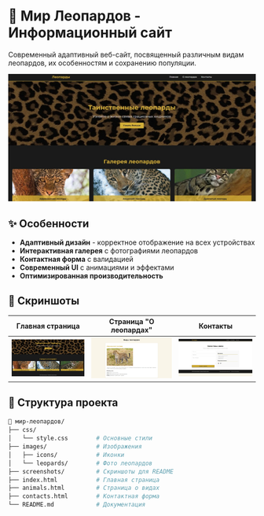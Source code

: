 # 🐆 Мир Леопардов - Информационный сайт

Современный адаптивный веб-сайт, посвященный различным видам леопардов, их особенностям и сохранению популяции.

![Главная страница](./screenshots/main-page.jpeg) <!-- Замените на реальные скриншоты -->

## ✨ Особенности

- **Адаптивный дизайн** - корректное отображение на всех устройствах
- **Интерактивная галерея** с фотографиями леопардов
- **Контактная форма** с валидацией
- **Современный UI** с анимациями и эффектами
- **Оптимизированная производительность**

## 📸 Скриншоты

| Главная страница | Страница "О леопардах" | Контакты |
|------------------|------------------------|----------|
| ![Главная](./screenshots/main.jpeg) | ![О леопардах](./screenshots/animals.jpeg) | ![Контакты](./screenshots/contacts.jpeg) |

## 📁 Структура проекта

```bash
🐆 мир-леопардов/
├── css/
│   └── style.css        # Основные стили
├── images/              # Изображения
│   ├── icons/           # Иконки
│   └── leopards/        # Фото леопардов
├── screenshots/         # Скриншоты для README
├── index.html           # Главная страница
├── animals.html         # Страница о видах
├── contacts.html        # Контактная форма
└── README.md            # Документация

